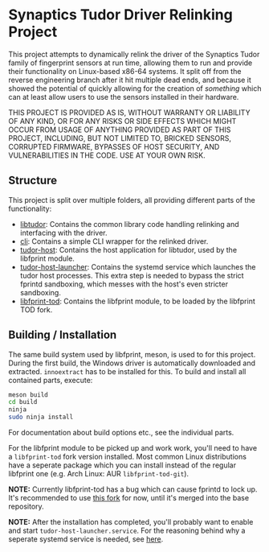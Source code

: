 # Synaptics Tudor Driver Relinking Project
This project attempts to dynamically relink the driver of the Synaptics Tudor
family of fingerprint sensors at run time, allowing them to run and provide
their functionality on Linux-based x86-64 systems. It split off from the reverse
engineering branch after it hit multiple dead ends, and because it showed the
potential of quickly allowing for the creation of *something* which can at least
allow users to use the sensors installed in their hardware.

THIS PROJECT IS PROVIDED AS IS, WITHOUT WARRANTY OR LIABILITY OF ANY KIND, OR
FOR ANY RISKS OR SIDE EFFECTS WHICH MIGHT OCCUR FROM USAGE OF ANYTHING PROVIDED
AS PART OF THIS PROJECT, INCLUDING, BUT NOT LIMITED TO, BRICKED SENSORS,
CORRUPTED FIRMWARE, BYPASSES OF HOST SECURITY, AND VULNERABILITIES IN THE CODE.
USE AT YOUR OWN RISK.

## Structure
This project is split over multiple folders, all providing different parts of
the functionality:
- [libtudor](libtudor/README.md): Contains the common library code handling
  relinking and interfacing with the driver.
- [cli](cli/README.md): Contains a simple CLI wrapper for the relinked driver.
- [tudor-host](tudor-host/README.md): Contains the host application for
  libtudor, used by the libfprint module.
- [tudor-host-launcher](tudor-host-launcher/README.md): Contains the systemd
  service which launches the tudor host processes. This extra step is needed to
  bypass the strict fprintd sandboxing, which messes with the host's even
  stricter sandboxing.
- [libfprint-tod](libfprint-tod/README.md): Contains the libfprint module, to be
  loaded by the libfprint TOD fork.

## Building / Installation
The same build system used by libfprint, meson, is used to for this project.
During the first build, the Windows driver is automatically downloaded and
extracted. `innoextract` has to be installed for this.
To build and install all contained parts, execute:
```sh
meson build
cd build
ninja
sudo ninja install
```

For documentation about build options etc., see the individual parts.

For the libfprint module to be picked up and work work, you'll need to have a
`libfprint-tod` fork version installed. Most common Linux distributions have a
seperate package which you can install instead of the regular libfprint one
(e.g. Arch Linux: AUR `libfprint-tod-git`).

**NOTE:** Currently libfprint-tod
has a bug which can cause fprintd to lock up. It's recommended to use [this
fork](https://gitlab.freedesktop.org/Popax21/libfprint/-/tree/tod) for now,
until it's merged into the base repository.

**NOTE:** After the installation has completed, you'll probably want to enable
and start `tudor-host-launcher.service`. For the reasoning behind why a seperate
systemd service is needed, see [here](tudor-host-launcher/README.md).